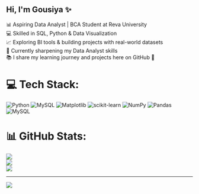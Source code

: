 ## Hi, I'm Gousiya ✨  

📊 Aspiring Data Analyst | BCA Student at Reva University <br/>
💻 Skilled in SQL, Python & Data Visualization <br/>
📈 Exploring BI tools & building projects with real-world datasets <br/>
🧠 Currently sharpening my Data Analyst skills <br/>
📚 I share my learning journey and projects here on GitHub 🚀


# 💻 Tech Stack:
![Python](https://img.shields.io/badge/python-3670A0?style=for-the-badge&logo=python&logoColor=ffdd54) ![MySQL](https://img.shields.io/badge/mysql-4479A1.svg?style=for-the-badge&logo=mysql&logoColor=white) ![Matplotlib](https://img.shields.io/badge/Matplotlib-%23ffffff.svg?style=for-the-badge&logo=Matplotlib&logoColor=black) ![scikit-learn](https://img.shields.io/badge/scikit--learn-%23F7931E.svg?style=for-the-badge&logo=scikit-learn&logoColor=white) ![NumPy](https://img.shields.io/badge/numpy-%23013243.svg?style=for-the-badge&logo=numpy&logoColor=white) ![Pandas](https://img.shields.io/badge/pandas-%23150458.svg?style=for-the-badge&logo=pandas&logoColor=white) ![MySQL](https://img.shields.io/badge/mysql-4479A1.svg?style=for-the-badge&logo=mysql&logoColor=white)
# 📊 GitHub Stats:
![](https://github-readme-stats.vercel.app/api?username=gousiyabi&theme=radical&hide_border=false&include_all_commits=false&count_private=false)<br/>
![](https://nirzak-streak-stats.vercel.app/?user=gousiyabi&theme=radical&hide_border=false)<br/>
![](https://github-readme-stats.vercel.app/api/top-langs/?username=gousiyabi&theme=radical&hide_border=false&include_all_commits=false&count_private=false&layout=compact)

---
[![](https://visitcount.itsvg.in/api?id=gousiyabi&icon=0&color=0)](https://visitcount.itsvg.in)

<!-- Proudly created with GPRM ( https://gprm.itsvg.in ) -->
